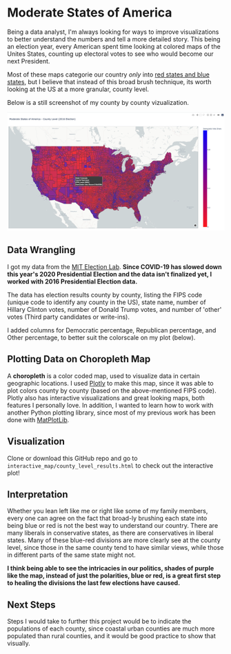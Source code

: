 # Moderate States of America

Being a data analyst, I'm always looking for ways to improve visualizations to better understand the numbers and tell a more detailed story. This being an election year, every American spent time looking at colored maps of the Unites States, counting up electoral votes to see who would become our next President. 

Most of these maps categorie our country *only* into [red states and blue states](https://i.insider.com/5fa1eb001df1d50018218b7e?width=1108&format=jpeg), but I believe that instead of this broad brush technique, its worth looking at the US at a more granular, county level.

Below is a still screenshot of my county by county vizualization.

![still_screenshot](interactive_map/still_shot.png)


## Data Wrangling

I got my data from the [MIT Election Lab](https://electionlab.mit.edu/data). **Since COVID-19 has slowed down this year's 2020 Presidential Election and the data isn't finalized yet, I worked with 2016 Presidential Election data.**

The data has election results county by county, listing the FIPS code (unique code to identify any county in the US), state name, number of Hillary Clinton votes, number of Donald Trump votes, and number of 'other' votes (Third party candidates or write-ins).

I added columns for Democratic percentage, Republican percentage, and Other percentage, to better suit the colorscale on my plot (below).

## Plotting Data on Choropleth Map

A **choropleth** is a color coded map, used to visualize data in certain geographic locations. I used [Plotly](https://plotly.com/) to make this map, since it was able to plot colors county by county (based on the above-mentioned FIPS code). Plotly also has interactive visualizations and great looking maps, both features I personally love. In addition, I wanted to learn how to work with another Python plotting library, since most of my previous work has been done with [MatPlotLib](https://matplotlib.org/). 

## Visualization

Clone or download this GitHub repo and go to `interactive_map/county_level_results.html` to check out the interactive plot!

## Interpretation

Whether you lean left like me or right like some of my family members, every one can agree on the fact that broad-ly brushing each state into being blue or red is not the best way to understand our country. There are many liberals in conservative states, as there are conservatives in liberal states. Many of these blue-red divisions are more clearly see at the county level, since those in the same county tend to have similar views, while those in different parts of the same state might not.

**I think being able to see the intricacies in our politics, shades of purple like the map, instead of just the polarities, blue or red, is a great first step to healing the divisions the last few elections have caused.**

## Next Steps

Steps I would take to further this project would be to indicate the populations of each county, since coastal urban counties are much more populated than rural counties, and it would be good practice to show that visually.

